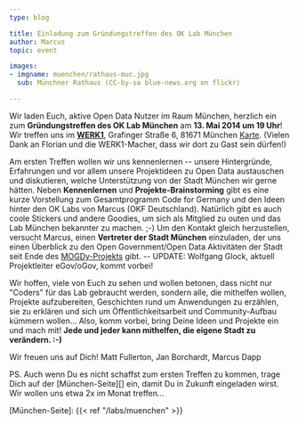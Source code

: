 ```yaml
---
type: blog

title: Einladung zum Gründungstreffen des OK Lab München
author: Marcus
topic: event

images:
- imgname: muenchen/rathaus-muc.jpg
  sub: Münchner Rathaus (CC-by-sa blue-news.org on flickr)

---
```


Wir laden Euch, aktive Open Data Nutzer im Raum München, herzlich ein zum **Gründungstreffen des OK Lab München** am **13. Mai 2014 um 19 Uhr**! Wir treffen uns im **[WERK1][]**, Grafinger Straße 6, 81671 München [Karte][]. (Vielen Dank an Florian und die WERK1-Macher, dass wir dort zu Gast sein dürfen!)

Am ersten Treffen wollen wir uns kennenlernen -- unsere Hintergründe, Erfahrungen und vor allem unsere Projektideen zu Open Data austauschen und diskutieren, welche Unterstützung von der Stadt München wir gerne hätten. Neben **Kennenlernen** und **Projekte-Brainstorming** gibt es eine kurze Vorstellung zum Gesamtprogramm Code for Germany und den Ideen hinter den OK Labs von Marcus (OKF Deutschland). Natürlich gibt es auch coole Stickers und andere Goodies, um sich als Mitglied zu outen und das Lab München bekannter zu machen. ;-) Um den Kontakt gleich herzustellen, versucht Marcus, einen **Vertreter der Stadt München** einzuladen, der uns einen Überblick zu den Open Government/Open Data Aktivitäten der Stadt seit Ende des [MOGDy-Projekts][] gibt. -- UPDATE: Wolfgang Glock, aktuell Projektleiter eGov/oGov, kommt vorbei!

Wir hoffen, viele von Euch zu sehen und wollen betonen, dass nicht nur "Coders" für das Lab gebraucht werden, sondern alle, die mithelfen wollen, Projekte aufzubereiten, Geschichten rund um Anwendungen zu erzählen, sie zu erklären und sich um Öffentlichkeitsarbeit und Community-Aufbau kümmern wollen... Also, komm vorbei, bring Deine Ideen und Projekte ein und mach mit! **Jede und jeder kann mithelfen, die eigene Stadt zu verändern. :-)**

Wir freuen uns auf Dich!
Matt Fullerton, Jan Borchardt, Marcus Dapp

PS. Auch wenn Du es nicht schaffst zum ersten Treffen zu kommen, trage Dich auf der [München-Seite][] ein, damit Du in Zukunft eingeladen wirst. Wir wollen uns etwa 2x im Monat treffen...

[WERK1]: http://www.werk1muenchen.de/
[Karte]: http://osm.org/go/0JA1AfBLk-?node=2344668019
[MOGDy-Projekts]: http://www.muenchen.de/mogdy
[München-Seite]: {{< ref "/labs/muenchen" >}}
